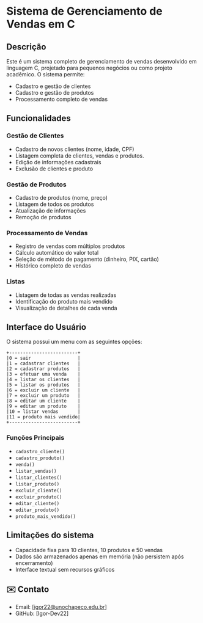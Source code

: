 # Sistema de Gerenciamento de Vendas em C

## Descrição

Este é um sistema completo de gerenciamento de vendas desenvolvido em linguagem C, projetado para pequenos negócios ou como projeto acadêmico. O sistema permite:

- Cadastro e gestão de clientes
- Cadastro e gestão de produtos
- Processamento completo de vendas

## Funcionalidades

### Gestão de Clientes
- Cadastro de novos clientes (nome, idade, CPF)
- Listagem completa de clientes, vendas e produtos.
- Edição de informações cadastrais
- Exclusão de clientes e produto

### Gestão de Produtos
- Cadastro de produtos (nome, preço)
- Listagem de todos os produtos
- Atualização de informações
- Remoção de produtos

### Processamento de Vendas
- Registro de vendas com múltiplos produtos
- Cálculo automático do valor total
- Seleção de método de pagamento (dinheiro, PIX, cartão)
- Histórico completo de vendas

### Listas
- Listagem de todas as vendas realizadas
- Identificação do produto mais vendido
- Visualização de detalhes de cada venda

## Interface do Usuário

O sistema possui um menu com as seguintes opções:

```
+-------------------------+
|0 = sair                 |
|1 = cadastrar clientes   |
|2 = cadastrar produtos   |
|3 = efetuar uma venda    |
|4 = listar os clientes   |
|5 = listar os produtos   |
|6 = excluir um cliente   |
|7 = excluir um produto   |
|8 = editar um cliente    |
|9 = editar um produto    |
|10 = listar vendas       |
|11 = produto mais vendido|
+-------------------------+
```
### Funções Principais
- `cadastro_cliente()`
- `cadastro_produto()`
- `venda()`
- `listar_vendas()`
- `listar_clientes()`
- `listar_produto()`
- `excluir_cliente()`
- `excluir_produto()`
- `editar_cliente()`
- `editar_produto()`
- `produto_mais_vendido()`


## Limitações do sistema

- Capacidade fixa para 10 clientes, 10 produtos e 50 vendas
- Dados são armazenados apenas em memória (não persistem após encerramento)
- Interface textual sem recursos gráficos

## ✉️ Contato

- Email: [igor22@unochapeco.edu.br]
- GitHub: [Igor-Dev22]
